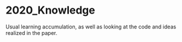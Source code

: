 # 2020_Knowledge
Usual learning accumulation, as well as looking at the code and ideas realized in the paper.
